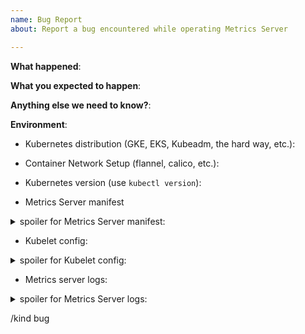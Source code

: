 ```yaml
---
name: Bug Report
about: Report a bug encountered while operating Metrics Server

---
```


<!-- Please use this template while reporting a bug and provide as much info as possible. Not doing so may result in your bug not being addressed in a timely manner. Thanks!-->


**What happened**:

**What you expected to happen**:

**Anything else we need to know?**:

**Environment**:
- Kubernetes distribution (GKE, EKS, Kubeadm, the hard way, etc.):
- Container Network Setup (flannel, calico, etc.):
- Kubernetes version (use `kubectl version`):

- Metrics Server manifest

<details>
  <summary>spoiler for Metrics Server manifest:</summary>

  <!--- INSERT manifest HERE --->

</details>

- Kubelet config:

<details>
  <summary>spoiler for Kubelet config:</summary>

  <!--- INSERT kubelet config HERE --->

</details>

- Metrics server logs:

<details>
  <summary>spoiler for Metrics Server logs:</summary>

  <!--- INSERT logs HERE --->

</details>

<!-- DO NOT EDIT BELOW THIS LINE -->
/kind bug
